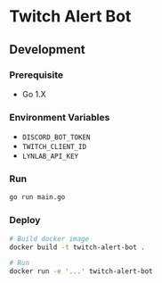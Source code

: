 # Twitch Alert Bot

## Development

### Prerequisite

  - Go 1.X

### Environment Variables

  - `DISCORD_BOT_TOKEN`
  - `TWITCH_CLIENT_ID`
  - `LYNLAB_API_KEY`

### Run

```bash
go run main.go
```

### Deploy

```bash
# Build docker image
docker build -t twitch-alert-bot .

# Run
docker run -e '...' twitch-alert-bot
```
